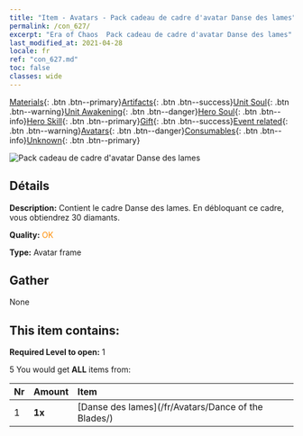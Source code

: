```yaml
---
title: "Item - Avatars - Pack cadeau de cadre d'avatar Danse des lames"
permalink: /con_627/
excerpt: "Era of Chaos  Pack cadeau de cadre d'avatar Danse des lames"
last_modified_at: 2021-04-28
locale: fr
ref: "con_627.md"
toc: false
classes: wide
---
```

 [Materials](/ItemsFR/){: .btn .btn--primary}[Artifacts](/ItemsFR/Artifacts/){: .btn .btn--success}[Unit Soul](/ItemsFR/UnitSoul/){: .btn .btn--warning}[Unit Awakening](/ItemsFR/UnitAwakening/){: .btn .btn--danger}[Hero Soul](/ItemsFR/HeroSoul/){: .btn .btn--info}[Hero Skill](/ItemsFR/HeroSkill/){: .btn .btn--primary}[Gift](/ItemsFR/Gift/){: .btn .btn--success}[Event related](/ItemsFR/Events/){: .btn .btn--warning}[Avatars](/ItemsFR/Avatars/){: .btn .btn--danger}[Consumables](/ItemsFR/Consumables/){: .btn .btn--info}[Unknown](/ItemsFR/Unknown/){: .btn .btn--primary}

 ![Pack cadeau de cadre d'avatar Danse des lames](/images/t/i_907003.png)

## Détails
 **Description:** Contient le cadre Danse des lames. En débloquant ce cadre, vous obtiendrez 30 diamants.

 **Quality:** <span style="color: #FF8C00">OK</span>

 **Type:** Avatar frame

## Gather

  None

## This item contains:

 **Required Level to open:** 1

 5 You would get **ALL** items  from:

  | Nr | Amount |     Item    |
  |:---|:-------|:------------|
  | 1 |  **1x** | [Danse des lames](/fr/Avatars/Dance of the Blades/) |  | 
